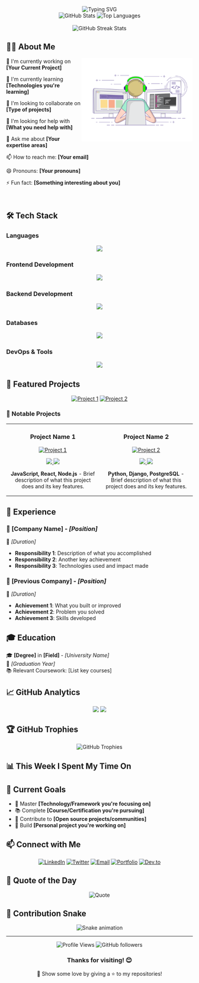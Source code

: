 
<!DOCTYPE html>
<html lang="en">
<head>
    <meta charset="UTF-8">
    <meta name="viewport" content="width=device-width, initial-scale=1.0">
    <title>Prasenjeet - GitHub Profile</title>
</head>
<body>

<div align="center">
    <img src="https://readme-typing-svg.demolab.com?font=Fira+Code&size=32&duration=2800&pause=2000&color=A855F7&center=true&vCenter=true&width=940&lines=Hey+there%2C+I'm+Prasenjeet!+%F0%9F%91%8B;Full+Stack+Developer+%F0%9F%92%BB;Always+learning%2C+always+coding+%F0%9F%9A%80" alt="Typing SVG" />
</div>

<div align="center">
    <img src="https://github-readme-stats.vercel.app/api?username=prasenjeet066&show_icons=true&theme=radical&hide_border=true&count_private=true" alt="GitHub Stats" height="150"/>
    <img src="https://github-readme-stats.vercel.app/api/top-langs/?username=prasenjeet066&layout=compact&theme=radical&hide_border=true" alt="Top Languages" height="150"/>
</div>

<br/>

<div align="center">
    <img src="https://github-readme-streak-stats.herokuapp.com/?user=prasenjeet066&theme=radical&hide_border=true" alt="GitHub Streak Stats" />
</div>

## 👨‍💻 About Me

<img align="right" alt="Coding" width="300" src="https://raw.githubusercontent.com/devSouvik/devSouvik/master/gif3.gif">

🔭 I'm currently working on **[Your Current Project]**

🌱 I'm currently learning **[Technologies you're learning]**

👯 I'm looking to collaborate on **[Type of projects]**

🤔 I'm looking for help with **[What you need help with]**

💬 Ask me about **[Your expertise areas]**

📫 How to reach me: **[Your email]**

😄 Pronouns: **[Your pronouns]**

⚡ Fun fact: **[Something interesting about you]**

<br/>

## 🛠️ Tech Stack

### Languages
<div align="center">
    <img src="https://skillicons.dev/icons?i=js,ts,python,java,cpp,c,html,css" />
</div>

### Frontend Development
<div align="center">
    <img src="https://skillicons.dev/icons?i=react,nextjs,vue,angular,tailwind,bootstrap,sass" />
</div>

### Backend Development
<div align="center">
    <img src="https://skillicons.dev/icons?i=nodejs,express,django,flask,spring,dotnet" />
</div>

### Databases
<div align="center">
    <img src="https://skillicons.dev/icons?i=mongodb,mysql,postgresql,redis,firebase" />
</div>

### DevOps & Tools
<div align="center">
    <img src="https://skillicons.dev/icons?i=docker,kubernetes,aws,gcp,jenkins,git,github,vscode,figma" />
</div>

## 🚀 Featured Projects

<div align="center">

[![Project 1](https://github-readme-stats.vercel.app/api/pin/?username=prasenjeet066&repo=project1&theme=radical&hide_border=true)](https://github.com/prasenjeet066/project1)
[![Project 2](https://github-readme-stats.vercel.app/api/pin/?username=prasenjeet066&repo=project2&theme=radical&hide_border=true)](https://github.com/prasenjeet066/project2)

</div>

### 🌟 Notable Projects

<table>
<tr>
<td width="50%">
<h3 align="center">Project Name 1</h3>
<div align="center">
<a href="https://github.com/prasenjeet066/project1" target="_blank"><img src="https://via.placeholder.com/400x200?text=Project+Screenshot" width="400" alt="Project 1"/></a>
<p>
<a href="https://github.com/prasenjeet066/project1" target="_blank">
<img src="https://img.shields.io/badge/Code-ff9?style=for-the-badge&logo=github&logoColor=black">
</a>
<a href="https://your-live-demo-link.com" target="_blank">
<img src="https://img.shields.io/badge/Live-brightgreen?style=for-the-badge&color=green">
</a>
</p>
<p><strong>JavaScript, React, Node.js</strong> - Brief description of what this project does and its key features.</p>
</div>
</td>
<td width="50%">
<h3 align="center">Project Name 2</h3>
<div align="center">
<a href="https://github.com/prasenjeet066/project2" target="_blank"><img src="https://via.placeholder.com/400x200?text=Project+Screenshot" width="400" alt="Project 2"/></a>
<p>
<a href="https://github.com/prasenjeet066/project2" target="_blank">
<img src="https://img.shields.io/badge/Code-ff9?style=for-the-badge&logo=github&logoColor=black">
</a>
<a href="https://your-live-demo-link.com" target="_blank">
<img src="https://img.shields.io/badge/Live-brightgreen?style=for-the-badge&color=green">
</a>
</p>
<p><strong>Python, Django, PostgreSQL</strong> - Brief description of what this project does and its key features.</p>
</div>
</td>
</tr>
</table>

## 💼 Experience

### 🏢 **[Company Name]** - *[Position]*
📅 *[Duration]*
- **Responsibility 1**: Description of what you accomplished
- **Responsibility 2**: Another key achievement
- **Responsibility 3**: Technologies used and impact made

### 🏢 **[Previous Company]** - *[Position]*
📅 *[Duration]*
- **Achievement 1**: What you built or improved
- **Achievement 2**: Problem you solved
- **Achievement 3**: Skills developed

## 🎓 Education

🎓 **[Degree]** in **[Field]** - *[University Name]*  
📅 *[Graduation Year]*  
📚 Relevant Coursework: [List key courses]

## 📈 GitHub Analytics

<div align="center">
    <img height="180em" src="https://github-readme-stats.vercel.app/api/wakatime?username=prasenjeet066&theme=radical&hide_border=true&layout=compact"/>
    <img height="180em" src="https://github-profile-summary-cards.vercel.app/api/cards/profile-details?username=prasenjeet066&theme=radical"/>
</div>

## 🏆 GitHub Trophies
<div align="center">
    <img src="https://github-profile-trophy.vercel.app/?username=prasenjeet066&theme=radical&no-frame=true&no-bg=true&margin-w=4" alt="GitHub Trophies"/>
</div>

## 📊 This Week I Spent My Time On
<!--START_SECTION:waka-->
<!--END_SECTION:waka-->

## 🎯 Current Goals
- 🚀 Master **[Technology/Framework you're focusing on]**
- 📚 Complete **[Course/Certification you're pursuing]**
- 💼 Contribute to **[Open source projects/communities]**
- 🌟 Build **[Personal project you're working on]**

## 📫 Connect with Me

<div align="center">

[![LinkedIn](https://img.shields.io/badge/LinkedIn-0077B5?style=for-the-badge&logo=linkedin&logoColor=white)](https://linkedin.com/in/your-linkedin)
[![Twitter](https://img.shields.io/badge/Twitter-1DA1F2?style=for-the-badge&logo=twitter&logoColor=white)](https://twitter.com/your-twitter)
[![Email](https://img.shields.io/badge/Email-D14836?style=for-the-badge&logo=gmail&logoColor=white)](mailto:your-email@gmail.com)
[![Portfolio](https://img.shields.io/badge/Portfolio-FF5722?style=for-the-badge&logo=todoist&logoColor=white)](https://your-portfolio.com)
[![Dev.to](https://img.shields.io/badge/Dev.to-0A0A0A?style=for-the-badge&logo=devdotto&logoColor=white)](https://dev.to/your-username)

</div>

## 💭 Quote of the Day
<div align="center">
    <img src="https://quotes-github-readme.vercel.app/api?type=horizontal&theme=radical" alt="Quote"/>
</div>

## 🐍 Contribution Snake
<div align="center">
    <img src="https://raw.githubusercontent.com/prasenjeet066/prasenjeet066/output/github-contribution-grid-snake.svg" alt="Snake animation" />
</div>

---

<div align="center">
    <img src="https://komarev.com/ghpvc/?username=prasenjeet066&label=Profile%20views&color=0e75b6&style=flat" alt="Profile Views" />
    <img src="https://img.shields.io/github/followers/prasenjeet066?label=Followers&style=social" alt="GitHub followers" />
</div>

<div align="center">
    <h3>Thanks for visiting! 😊</h3>
    <p>💖 Show some love by giving a ⭐ to my repositories!</p>
</div>

</body>
</html>
